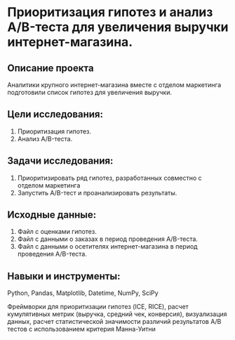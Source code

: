 # Приоритизация гипотез и анализ A/B-теста для увеличения выручки интернет-магазина.
## Описание проекта
Аналитики крупного интернет-магазина вместе с отделом маркетинга подготовили список гипотез для увеличения выручки.

## Цели исследования:
1. Приоритизация гипотез.
2. Анализ A/B-теста.

## Задачи исследования:
1. Приоритизировать ряд гипотез, разработанных совместно с отделом маркетинга
2. Запустить A/B-тест и проанализировать результаты.

## Исходные данные:
1. Файл с оценками гипотез.
2. Файл с данными о заказах в период проведения A/B-теста.
3. Файл с данными о осетителях интернет-магазина в период проведения A/B-теста.

## Навыки и инструменты:
Python, Pandas, Matplotlib, Datetime, NumPy, SciPy

Фреймворки для приоритизации гипотез (ICE, RICE), расчет кумулятивных метрик (выручка, средний чек, конверсия), визуализация данных, расчет статистической значимости различий результатов А/В тестов с использованием критерия Манна-Уитни
